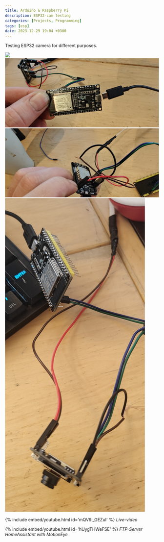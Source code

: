 ```yaml
---
title: Arduino & Raspberry Pi
description: ESP32-cam testing
categories: [Projects, Programming]
tags: [esp]
date: 2023-12-29 19:04 +0300
---
```


Testing ESP32 camera for different purposes.

![](assets/img/IMG20240203190206.jpg)
![](assets/img/IMG20240203190222.jpg)
![](assets/img/IMG20240203190252.jpg)
![](assets/img/IMG20240204123805.jpg)


{% include embed/youtube.html id='mQV9i_GEZuI' %}
*Live-video*

{% include embed/youtube.html id='hUygTHWeFSE' %}
*FTP-Server HomeAssistant with MotionEye*


